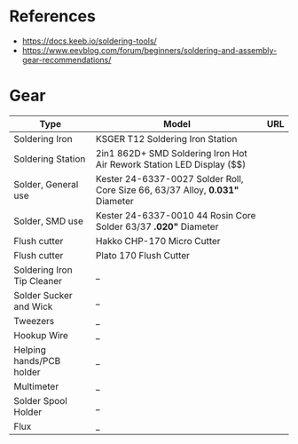 # References

* https://docs.keeb.io/soldering-tools/
* https://www.eevblog.com/forum/beginners/soldering-and-assembly-gear-recommendations/

# Gear

Type|Model|URL
---|---|---
Soldering Iron|KSGER T12 Soldering Iron Station|
Soldering Station|2in1 862D+ SMD Soldering Iron Hot Air Rework Station LED Display ($$)|
Solder, General use|Kester 24-6337-0027 Solder Roll, Core Size 66, 63/37 Alloy, **0.031"** Diameter|
Solder, SMD use|Kester 24-6337-0010 44 Rosin Core Solder 63/37 **.020"** Diameter|
Flush cutter|Hakko CHP-170 Micro Cutter|
Flush cutter|Plato 170 Flush Cutter|
Soldering Iron Tip Cleaner| _ |
Solder Sucker and Wick| _ |
Tweezers| _ |
Hookup Wire| _ |
Helping hands/PCB holder| _ |
Multimeter| _ |
Solder Spool Holder| _ |
Flux| _ |

